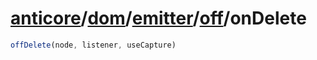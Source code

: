 # [anticore](../../../../../../#reference)/[dom](../../../#reference)/[emitter](../../#reference)/[off](../#reference)/<a name="reference">onDelete</a>

```js
offDelete(node, listener, useCapture)
```